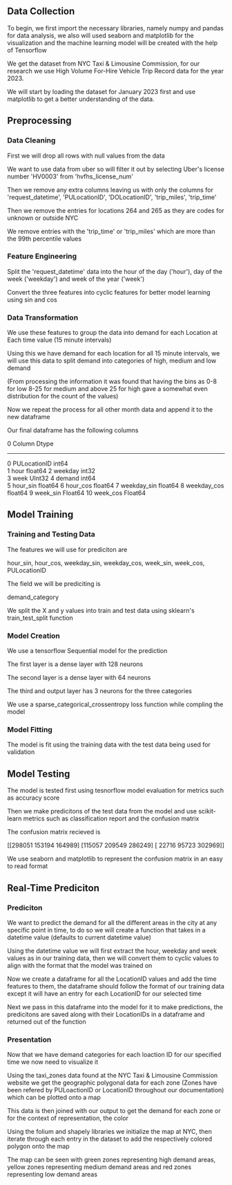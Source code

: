 ## Data Collection

To begin, we first import the necessary libraries, namely numpy and pandas for data analysis, we also will used seaborn and matplotlib for the visualization and the machine learning model will be created with the help of Tensorflow

We get the dataset from NYC Taxi & Limousine Commission, for our research we use High Volume For-Hire Vehicle Trip Record data for the year 2023.

We will start by loading the dataset for January 2023 first and use matplotlib to get a better understanding of the data.

## Preprocessing

### Data Cleaning

First we will drop all rows with null values from the data

We want to use data from uber so will filter it out by selecting Uber's license number 'HV0003' from 'hvfhs_license_num'

Then we remove any extra columns leaving us with only the columns for 'request_datetime', 'PULocationID', 'DOLocationID', 'trip_miles', 'trip_time'

Then we remove the entries for locations 264 and 265 as they are codes for unknown or outside NYC

We remove entries with the 'trip_time' or 'trip_miles' which are more than the 99th percentile values

### Feature Engineering

Split the 'request_datetime' data into the hour of the day ('hour'), day of the week ('weekday') and week of the year ('week')

Convert the three features into cyclic features for better model learning using sin and cos

### Data Transformation

We use these features to group the data into demand for each Location at Each time value (15 minute intervals)

Using this we have demand for each location for all 15 minute intervals, we will use this data to split demand into categories of high, medium and low demand

(From processing the information it was found that having the bins as 0-8 for low 8-25 for medium and above 25 for high gave a somewhat even distribution for the count of the values)

Now we repeat the process for all other month data and append it to the new dataframe

Our final dataframe has the following columns

 0   Column         Dtype  
---  ------         -----  
 0   PULocationID   int64  
 1   hour           float64
 2   weekday        int32  
 3   week           UInt32 
 4   demand         int64  
 5   hour_sin       float64
 6   hour_cos       float64
 7   weekday_sin    float64
 8   weekday_cos    float64
 9   week_sin       Float64
 10  week_cos       Float64

## Model Training

### Training and Testing Data

The features we will use for prediciton are

hour_sin, hour_cos, weekday_sin, weekday_cos, week_sin, week_cos, PULocationID

The field we will be prediciting is

demand_category

We split the X and y values into train and test data using sklearn's train_test_split function

### Model Creation

We use a tensorflow Sequential model for the prediction

The first layer is a dense layer with 128 neurons

The second layer is a dense layer with 64 neurons

The third and output layer has 3 neurons for the three categories

We use a sparse_categorical_crossentropy loss function while compling the model

### Model Fitting

The model is fit using the training data with the test data being used for validation

## Model Testing

The model is tested first using tesnorflow model evaluation for metrics such as accuracy score

Then we make predicitons of the test data from the model and use scikit-learn metrics such as classification report and the confusion matrix

The confusion matrix recieved is

[[298051 153194 164989]
 [115057 209549 286249]
 [ 22716  95723 302969]]

 We use seaborn and matplotlib to represent the confusion matrix in an easy to read format

 ## Real-Time Prediciton

### Prediciton
We want to predict the demand for all the different areas in the city at any specific point in time, to do so we will create a function that takes in a datetime value (defaults to current datetime value)

Using the datetime value we will first extract the hour, weekday and week values as in our training data, then we will convert them to cyclic values to align with the format that the model was trained on

Now we create a dataframe for all the LocationID values and add the time features to them, the dataframe should follow the format of our training data except it will have an entry for each LocationID for our selected time

Next we pass in this dataframe into the model for it to make predictions, the predicitons are saved along with their LocationIDs in a dataframe and returned out of the function

### Presentation
Now that we have demand categories for each loaction ID for our specified time we now need to visualize it

Using the taxi_zones data found at the NYC Taxi & Limousine Commission website we get the geographic polygonal data for each zone (Zones have been refered by PULoactionID or LocationID throughout our documentation) which can be plotted onto a map

This data is then joined with our output to get the demand for each zone or for the context of representation, the color

Using the folium and shapely libraries we initialize the map at NYC, then iterate through each entry in the dataset to add the respectively colored polygon onto the map

The map can be seen with green zones representing high demand areas, yellow zones representing medium demand areas and red zones representing low demand areas